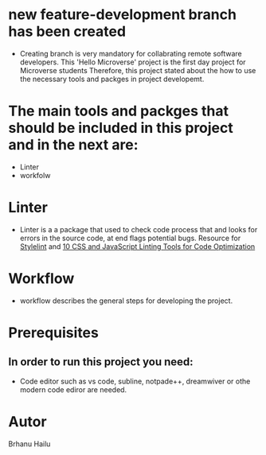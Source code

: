 # new feature-development branch has been created

* Creating branch is very mandatory for collabrating remote software developers. 
This 'Hello Microverse' project is the first day project for Microverse students
Therefore, this project stated about the how to use the necessary tools and packges in project developemt.
# The main tools and packges that should be included in this project and in the next are:
* Linter 
* workfolw
# Linter
* Linter is a a package that used to check code process that and looks for errors in the source code, at end flags potential bugs.
Resource for [Stylelint](https://stylelint.io/) and [10 CSS and JavaScript Linting Tools for Code Optimization](https://www.hongkiat.com/blog/code-optimization-css-js-linting-tools/)
# Workflow
* workflow describes the general steps for developing the project.
# Prerequisites
## In order to run this project you need:
* Code editor such as vs code, subline, notpade++, dreamwiver or othe modern code ediror are needed.


# Autor
Brhanu Hailu

